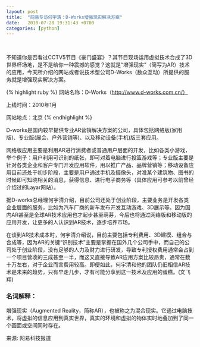 ```yaml
---
layout: post
title:  "网易专访何宇清：D-Works增强现实解决方案"
date:   2010-07-28 19:31:43 +0700
categories: [python]
---
```

<br>

不知道你是否看过CCTV5节目《豪门盛宴》？其节目现场运用虚拟技术合成了3D世界杯场地，是不是给你一种震撼的感觉？这就是“增强现实”（简写为AR）技术的应用，今天所介绍的网站或者说技术型公司D-Works（数众互动）所提供的服务就是增强现实解决方案。

 
{% highlight ruby %}
网站名称：D-Works（http://www.d-works.com.cn/）

上线时间：2010年1月

网站地点：北京
{% endhighlight %}


 

D-works是国内较早提供专业AR营销解决方案的公司，具体包括网络版(家用版)、专业版(展会、户外营销等)、以及移动设备(手机)版三套应用。

 

网络版应用主要是利用AR进行消费者或普通用户层面的开发，比如各类小游戏，举个例子：用户利用可识别的纸张，即可对着电脑进行投篮游戏等；专业版主要是针对各类企业和客户专门开发应用软件，用以推广产品、品牌营销等；移动设备应用目前还处于初步阶段，主要是用户通过手机及摄像头，对准某个建筑物、图书的时候即可知晓相关的消息，获得信息、进行电子商务等（具体应用可参考以前曾经介绍过的Layar网站）。

 

据D-works总经理何宇清介绍，目前公司还处于创业阶段，主要业务是开发各类企业层面的服务，比如为汽车厂商的新车发布开发互动游戏、3D展示等。因为国内AR甚至是全球AR技术应用也才起步甚至萌芽，今后也将通过网络版和移动版的应用开发，让更多的人认识到AR技术，逐步培养市场。

 

在谈到AR技术成本时，何宇清介绍说，目前主要包括专利费用、3D建模、组合与合成等，因为AR的关键“识别技术”主要是掌握在国外几个公司手中，而自己的公司处于创业阶段，没有足够的人力及财力进行研发，导致专利授权费用通常会占到一个项目营收的三成甚至一半，而这又直接导致AR应用方案比较昂贵，通常在数十万左右，对于企业而言费用较高。即便如此，何宇清和他的团队仍旧相信AR技术是未来的趋势，只有早走几步，才有可能分享到这一技术及应用的蛋糕。(文飞翔)

 

### 名词解释：

增强现实（Augmented Reality，简称AR），也被称之为混合现实。它通过电脑技术，将虚拟的信息应用到真实世界，真实的环境和虚拟的物体实时地叠加到了同一个画面或空间同时存在。

 
来源: 网易科技报道
